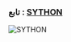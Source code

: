 
### تابع : [SYTHON](https://t.me/MAX985) ###

![SYTHON](https://telegra.ph/file/8f8a73e1ca6ebd1994a7d.jpg)
